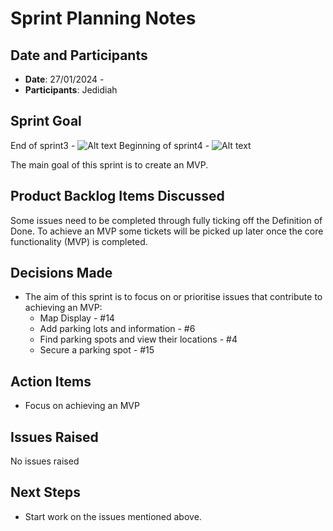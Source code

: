 # Sprint Planning Notes

## Date and Participants

- **Date**: 27/01/2024 -
- **Participants**: Jedidiah

## Sprint Goal

End of sprint3 - ![Alt text](../Sprint-3/sprint3-26-Jan-2024.png)
Beginning of sprint4 - ![Alt text](../Sprint-4/sprint4-27-Jan-2024.png)

The main goal of this sprint is to create an MVP.

## Product Backlog Items Discussed

Some issues need to be completed through fully ticking off the Definition of Done.
To achieve an MVP some tickets will be picked up later once the core functionality (MVP) is completed.

## Decisions Made

- The aim of this sprint is to focus on or prioritise issues that contribute to achieving an MVP:
  - Map Display - #14
  - Add parking lots and information - #6
  - Find parking spots and view their locations - #4
  - Secure a parking spot - #15

## Action Items

- Focus on achieving an MVP

## Issues Raised

No issues raised

<!-- - Any issues or concerns that were raised during the meeting. Include how (or if) they were resolved, or what the next steps are for addressing them like involving supervisor. -->

## Next Steps

<!-- plans to do next, such as start work on the sprint backlog items, hold a follow-up meeting, etc. -->

- Start work on the issues mentioned above.
